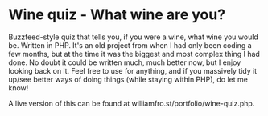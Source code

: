 # Wine quiz - What wine are you?
<p>Buzzfeed-style quiz that tells you, if you were a wine, what wine you would be.
Written in PHP. It's an old project from when I had only been coding a few months, but at the time it was the biggest and most complex thing I had done. No doubt it could be written much, much better now, but I enjoy looking back on it.
Feel free to use for anything, and if you massively tidy it up/see better ways of doing things (while staying within PHP), do let me know!</p>

<p>A live version of this can be found at williamfro.st/portfolio/wine-quiz.php.</p>
